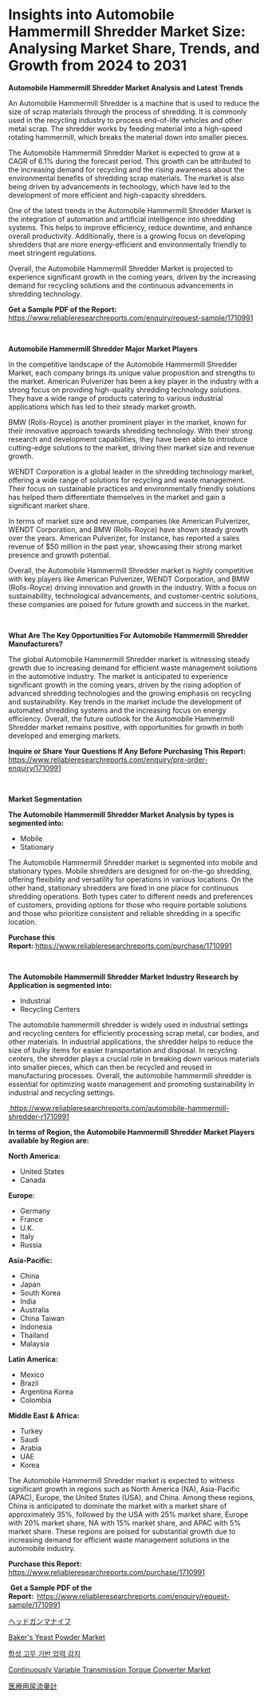 <p><h1>Insights into Automobile Hammermill Shredder Market Size: Analysing Market Share, Trends, and Growth from 2024 to 2031</h1></p><p><strong>Automobile Hammermill Shredder Market Analysis and Latest Trends</strong></p>
<p><p>An Automobile Hammermill Shredder is a machine that is used to reduce the size of scrap materials through the process of shredding. It is commonly used in the recycling industry to process end-of-life vehicles and other metal scrap. The shredder works by feeding material into a high-speed rotating hammermill, which breaks the material down into smaller pieces.</p><p>The Automobile Hammermill Shredder Market is expected to grow at a CAGR of 6.1% during the forecast period. This growth can be attributed to the increasing demand for recycling and the rising awareness about the environmental benefits of shredding scrap materials. The market is also being driven by advancements in technology, which have led to the development of more efficient and high-capacity shredders.</p><p>One of the latest trends in the Automobile Hammermill Shredder Market is the integration of automation and artificial intelligence into shredding systems. This helps to improve efficiency, reduce downtime, and enhance overall productivity. Additionally, there is a growing focus on developing shredders that are more energy-efficient and environmentally friendly to meet stringent regulations.</p><p>Overall, the Automobile Hammermill Shredder Market is projected to experience significant growth in the coming years, driven by the increasing demand for recycling solutions and the continuous advancements in shredding technology.</p></p>
<p><strong>Get a Sample PDF of the Report:&nbsp;</strong> <a href="https://www.reliableresearchreports.com/enquiry/request-sample/1710991">https://www.reliableresearchreports.com/enquiry/request-sample/1710991</a></p>
<p>&nbsp;</p>
<p><strong>Automobile Hammermill Shredder Major Market Players</strong></p>
<p><p>In the competitive landscape of the Automobile Hammermill Shredder Market, each company brings its unique value proposition and strengths to the market. American Pulverizer has been a key player in the industry with a strong focus on providing high-quality shredding technology solutions. They have a wide range of products catering to various industrial applications which has led to their steady market growth.</p><p>BMW (Rolls-Royce) is another prominent player in the market, known for their innovative approach towards shredding technology. With their strong research and development capabilities, they have been able to introduce cutting-edge solutions to the market, driving their market size and revenue growth.</p><p>WENDT Corporation is a global leader in the shredding technology market, offering a wide range of solutions for recycling and waste management. Their focus on sustainable practices and environmentally friendly solutions has helped them differentiate themselves in the market and gain a significant market share.</p><p>In terms of market size and revenue, companies like American Pulverizer, WENDT Corporation, and BMW (Rolls-Royce) have shown steady growth over the years. American Pulverizer, for instance, has reported a sales revenue of $50 million in the past year, showcasing their strong market presence and growth potential.</p><p>Overall, the Automobile Hammermill Shredder market is highly competitive with key players like American Pulverizer, WENDT Corporation, and BMW (Rolls-Royce) driving innovation and growth in the industry. With a focus on sustainability, technological advancements, and customer-centric solutions, these companies are poised for future growth and success in the market.</p></p>
<p>&nbsp;</p>
<p><strong>What Are The Key Opportunities For Automobile Hammermill Shredder Manufacturers?</strong></p>
<p><p>The global Automobile Hammermill Shredder market is witnessing steady growth due to increasing demand for efficient waste management solutions in the automotive industry. The market is anticipated to experience significant growth in the coming years, driven by the rising adoption of advanced shredding technologies and the growing emphasis on recycling and sustainability. Key trends in the market include the development of automated shredding systems and the increasing focus on energy efficiency. Overall, the future outlook for the Automobile Hammermill Shredder market remains positive, with opportunities for growth in both developed and emerging markets.</p></p>
<p><strong>Inquire or Share Your Questions If Any Before Purchasing This Report:</strong> <a href="https://www.reliableresearchreports.com/enquiry/pre-order-enquiry/1710991">https://www.reliableresearchreports.com/enquiry/pre-order-enquiry/1710991</a></p>
<p>&nbsp;</p>
<p><strong>Market Segmentation</strong></p>
<p><strong>The Automobile Hammermill Shredder Market Analysis by types is segmented into:</strong></p>
<p><ul><li>Mobile</li><li>Stationary</li></ul></p>
<p><p>The Automobile Hammermill Shredder market is segmented into mobile and stationary types. Mobile shredders are designed for on-the-go shredding, offering flexibility and versatility for operations in various locations. On the other hand, stationary shredders are fixed in one place for continuous shredding operations. Both types cater to different needs and preferences of customers, providing options for those who require portable solutions and those who prioritize consistent and reliable shredding in a specific location.</p></p>
<p><strong>Purchase this Report:&nbsp;</strong><a href="https://www.reliableresearchreports.com/purchase/1710991">https://www.reliableresearchreports.com/purchase/1710991</a></p>
<p>&nbsp;</p>
<p><strong>The Automobile Hammermill Shredder Market Industry Research by Application is segmented into:</strong></p>
<p><ul><li>Industrial</li><li>Recycling Centers</li></ul></p>
<p><p>The automobile hammermill shredder is widely used in industrial settings and recycling centers for efficiently processing scrap metal, car bodies, and other materials. In industrial applications, the shredder helps to reduce the size of bulky items for easier transportation and disposal. In recycling centers, the shredder plays a crucial role in breaking down various materials into smaller pieces, which can then be recycled and reused in manufacturing processes. Overall, the automobile hammermill shredder is essential for optimizing waste management and promoting sustainability in industrial and recycling settings.</p></p>
<p><a href="https://www.reliableresearchreports.com/automobile-hammermill-shredder-r1710991">&nbsp;https://www.reliableresearchreports.com/automobile-hammermill-shredder-r1710991</a></p>
<p><strong>In terms of Region, the Automobile Hammermill Shredder Market Players available by Region are:</strong></p>
<p>
    <p> <strong> North America: </strong>
        <ul>
            <li>United States</li>
            <li>Canada</li>
        </ul>
        </p> 
    <p> <strong> Europe: </strong>
        <ul>
            <li>Germany</li>
            <li>France</li>
            <li>U.K.</li>
            <li>Italy</li>
            <li>Russia</li>
        </ul>
        </p> 
    <p> <strong> Asia-Pacific: </strong>
        <ul>
            <li>China</li>
            <li>Japan</li>
            <li>South Korea</li>
            <li>India</li>
            <li>Australia</li>
            <li>China Taiwan</li>
            <li>Indonesia</li>
            <li>Thailand</li>
            <li>Malaysia</li>
        </ul>
        </p> 
    <p> <strong> Latin America: </strong>
        <ul>
            <li>Mexico</li>
            <li>Brazil</li>
            <li>Argentina Korea</li>
            <li>Colombia</li>
        </ul>
        </p> 
    <p> <strong> Middle East & Africa: </strong>
        <ul>
            <li>Turkey</li>
            <li>Saudi</li>
            <li>Arabia</li>
            <li>UAE</li>
            <li>Korea</li>
        </ul>
    </p>
    </p>
<p><p>The Automobile Hammermill Shredder market is expected to witness significant growth in regions such as North America (NA), Asia-Pacific (APAC), Europe, the United States (USA), and China. Among these regions, China is anticipated to dominate the market with a market share of approximately 35%, followed by the USA with 25% market share, Europe with 20% market share, NA with 15% market share, and APAC with 5% market share. These regions are poised for substantial growth due to increasing demand for efficient waste management solutions in the automobile industry.</p></p>
<p><strong>Purchase this Report: </strong><a href="https://www.reliableresearchreports.com/purchase/1710991">https://www.reliableresearchreports.com/purchase/1710991</a></p>
<p>&nbsp;<strong>Get a Sample PDF of the Report:&nbsp;&nbsp;</strong><a href="https://www.reliableresearchreports.com/enquiry/request-sample/1710991">https://www.reliableresearchreports.com/enquiry/request-sample/1710991</a></p>
<p><strong></strong></p>
<p><p><a href="https://github.com/lrlmopnhwd79300/Market-Research-Report-List-2/blob/main/2067120126637.md">ヘッドガンマナイフ</a></p><p><a href="https://issuu.com/reportprime-2/docs/bakers-yeast-powder-market-size-2030.pptx">Baker's Yeast Powder Market</a></p><p><a href="https://medium.com/@howaoole34545/%EA%B5%AD%EC%A0%9C-%ED%95%A9%EC%84%B1-%EA%B3%A0%EB%AC%B4-%EA%B8%B0%EB%B0%98-%EC%95%95%EB%A0%A5-%EA%B0%90%EC%A7%80-%EC%82%B0%EC%97%85-%EC%9C%A0%ED%98%95-%EC%9D%91%EC%9A%A9-%EC%8B%9C%EC%9E%A5-%EC%B0%B8%EA%B0%80%EC%9E%90-%EC%A7%80%EC%97%AD-%EC%84%B1%EC%9E%A5-%EB%B6%84%EC%84%9D-%EB%B0%8F-%EB%AF%B8%EB%9E%98-%EC%8B%9C%EB%82%98%EB%A6%AC%EC%98%A4-2024-2031-cd73dc969890?postPublishedType=initial">합성 고무 기반 압력 감지</a></p><p><a href="https://github.com/fiixsa/Market-Research-Report-List-3/blob/main/continuously-variable-transmission-torque-converter-market.md">Continuously Variable Transmission Torque Converter Market</a></p><p><a href="https://github.com/EstelWisozk1/Market-Research-Report-List-2/blob/main/9803621126638.md">医療用尿流量計</a></p></p>